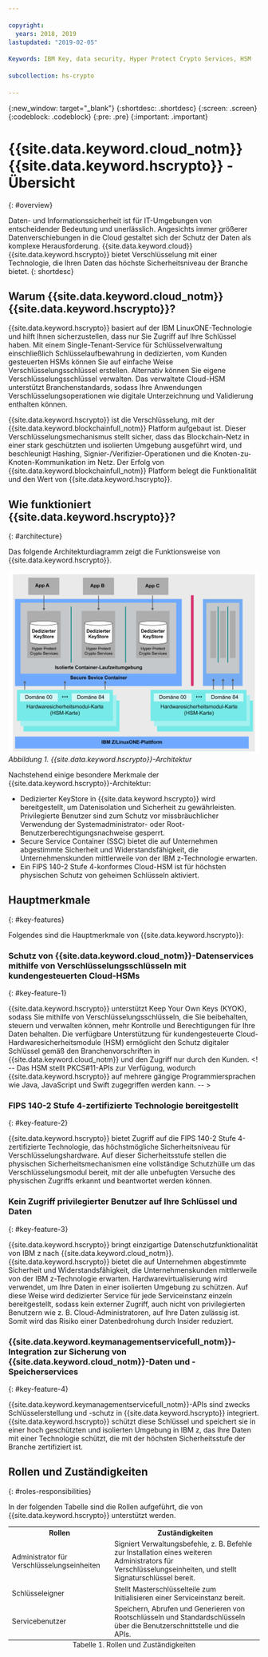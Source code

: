 ```yaml
---

copyright:
  years: 2018, 2019
lastupdated: "2019-02-05"

Keywords: IBM Key, data security, Hyper Protect Crypto Services, HSM

subcollection: hs-crypto

---
```


{:new_window: target="_blank"}
{:shortdesc: .shortdesc}
{:screen: .screen}
{:codeblock: .codeblock}
{:pre: .pre}
{:important: .important}

# {{site.data.keyword.cloud_notm}} {{site.data.keyword.hscrypto}} - Übersicht
{: #overview}

Daten- und Informationssicherheit ist für IT-Umgebungen von entscheidender Bedeutung und unerlässlich. Angesichts immer größerer Datenverschiebungen in die Cloud gestaltet sich der Schutz der Daten als komplexe Herausforderung.  {{site.data.keyword.cloud}} {{site.data.keyword.hscrypto}} bietet Verschlüsselung mit einer Technologie, die Ihren Daten das höchste Sicherheitsniveau der Branche bietet.
{: shortdesc}

## Warum {{site.data.keyword.cloud_notm}} {{site.data.keyword.hscrypto}}?

{{site.data.keyword.hscrypto}} basiert auf der IBM LinuxONE-Technologie und hilft Ihnen sicherzustellen, dass nur Sie Zugriff auf Ihre Schlüssel haben. Mit einem Single-Tenant-Service für Schlüsselverwaltung einschließlich Schlüsselaufbewahrung in dedizierten, vom Kunden gesteuerten HSMs können Sie auf einfache Weise Verschlüsselungsschlüssel erstellen. Alternativ können Sie eigene Verschlüsselungsschlüssel verwalten. Das verwaltete Cloud-HSM unterstützt Branchenstandards, <!-- such as PKCS #11,--> sodass Ihre Anwendungen Verschlüsselungsoperationen wie digitale Unterzeichnung und Validierung enthalten können. 

<!-- via PKCS#11 application programming interfaces (APIs). You can access {{site.data.keyword.hscrypto}} with several popular programming languages such as Java, JavaScript, and Swift. -->

{{site.data.keyword.hscrypto}} ist die Verschlüsselung, mit der {{site.data.keyword.blockchainfull_notm}} Platform aufgebaut ist. Dieser Verschlüsselungsmechanismus stellt sicher, dass das Blockchain-Netz in einer stark geschützten und isolierten Umgebung ausgeführt wird, und beschleunigt Hashing, Signier-/Verifizier-Operationen und die Knoten-zu-Knoten-Kommunikation im Netz. Der Erfolg von {{site.data.keyword.blockchainfull_notm}} Platform belegt die Funktionalität und den Wert von {{site.data.keyword.hscrypto}}.

## Wie funktioniert {{site.data.keyword.hscrypto}}?
{: #architecture}

Das folgende Architekturdiagramm zeigt die Funktionsweise von {{site.data.keyword.hscrypto}}.

![{{site.data.keyword.hscrypto}}-Architektur](image/architecture.png "{{site.data.keyword.hscrypto}}-Architektur")
*Abbildung 1. {{site.data.keyword.hscrypto}}-Architektur*  

Nachstehend einige besondere Merkmale der {{site.data.keyword.hscrypto}}-Architektur:

<!-- * Applications connect to {{site.data.keyword.hscrypto}} through PKCS#11 APIs. -->

- Dedizierter KeyStore in {{site.data.keyword.hscrypto}} wird bereitgestellt, um Datenisolation und Sicherheit zu gewährleisten. Privilegierte Benutzer sind zum Schutz vor missbräuchlicher Verwendung der Systemadministrator- oder Root-Benutzerberechtigungsnachweise gesperrt.  
- Secure Service Container (SSC) bietet die auf Unternehmen abgestimmte Sicherheit und Widerstandsfähigkeit, die Unternehmenskunden mittlerweile von der IBM z-Technologie erwarten.  
- Ein FIPS 140-2 Stufe 4-konformes Cloud-HSM ist für höchsten physischen Schutz von geheimen Schlüsseln aktiviert.  

## Hauptmerkmale
{: #key-features}

Folgendes sind die Hauptmerkmale von {{site.data.keyword.hscrypto}}:

### Schutz von {{site.data.keyword.cloud_notm}}-Datenservices mithilfe von Verschlüsselungsschlüsseln mit kundengesteuerten Cloud-HSMs
{: #key-feature-1}

{{site.data.keyword.hscrypto}} unterstützt Keep Your Own Keys (KYOK), sodass Sie mithilfe von Verschlüsselungsschlüsseln, die Sie beibehalten, steuern und verwalten können, mehr Kontrolle und Berechtigungen für Ihre Daten behalten. Die verfügbare Unterstützung für kundengesteuerte Cloud-Hardwaresicherheitsmodule (HSM) ermöglicht den Schutz digitaler Schlüssel gemäß den Branchenvorschriften in {{site.data.keyword.cloud_notm}} und den Zugriff nur durch den Kunden.  <! -- Das HSM stellt PKCS#11-APIs zur Verfügung, wodurch  {{site.data.keyword.hscrypto}}  auf mehrere gängige Programmiersprachen wie Java, JavaScript und Swift zugegriffen werden kann. -- > 

### FIPS 140-2 Stufe 4-zertifizierte Technologie bereitgestellt
{: #key-feature-2}

{{site.data.keyword.hscrypto}} bietet Zugriff auf die FIPS 140-2 Stufe 4-zertifizierte Technologie, das höchstmögliche Sicherheitsniveau für Verschlüsselungshardware. <!-- Industries, such as financial sector services, require this level of security to protect their data.--> Auf dieser Sicherheitsstufe stellen die physischen Sicherheitsmechanismen eine vollständige Schutzhülle um das Verschlüsselungsmodul bereit, mit der alle unbefugten Versuche des physischen Zugriffs erkannt und beantwortet werden können.

### Kein Zugriff privilegierter Benutzer auf Ihre Schlüssel und Daten
{: #key-feature-3}

{{site.data.keyword.hscrypto}} bringt einzigartige Datenschutzfunktionalität von IBM z nach {{site.data.keyword.cloud_notm}}. {{site.data.keyword.hscrypto}} bietet die auf Unternehmen abgestimmte Sicherheit und Widerstandsfähigkeit, die Unternehmenskunden mittlerweile von der IBM z-Technologie erwarten. Hardwarevirtualisierung wird verwendet, um Ihre Daten in einer isolierten Umgebung zu schützen. Auf diese Weise wird dedizierter Service für jede Serviceinstanz einzeln bereitgestellt, sodass kein externer Zugriff, auch nicht von privilegierten Benutzern wie z. B. Cloud-Administratoren, auf Ihre Daten zulässig ist. Somit wird das Risiko einer Datenbedrohung durch Insider reduziert.

### {{site.data.keyword.keymanagementservicefull_notm}}-Integration zur Sicherung von {{site.data.keyword.cloud_notm}}-Daten und -Speicherservices
{: #key-feature-4}

{{site.data.keyword.keymanagementservicefull_notm}}-APIs sind zwecks Schlüsselerstellung und -schutz in {{site.data.keyword.hscrypto}} integriert. {{site.data.keyword.hscrypto}} schützt diese Schlüssel und speichert sie in einer hoch geschützten und isolierten Umgebung in IBM z, das Ihre Daten mit einer Technologie schützt, die mit der höchsten Sicherheitsstufe der Branche zertifiziert ist.

<!-- {{site.data.keyword.hscrypto}} also leverages the **IBM Advanced Crypto Service Provider (ACSP)** solution that enables remote access to the IBM’s cryptographic coprocessors. ACSP allows for utilization of strong hardware-based cryptography as a service in distributed environments where data security cannot be guaranteed. {{site.data.keyword.hscrypto}} utilizes ACSP as a *network hardware security module (NetHSM)* that provides access to HSM via PKCS#11 standard APIs.-->

<!-- With {{site.data.keyword.hscrypto}}, your **SSL keys are offloaded** to a {{site.data.keyword.hscrypto}} to ensure security and protection of those sensitive keys.  Besides, the certificate lifecycle management gets common approach to manage certificates and offers the visibility to certificate expiration.-->

## Rollen und Zuständigkeiten
{: #roles-responsibilities}

In der folgenden Tabelle sind die Rollen aufgeführt, die von {{site.data.keyword.hscrypto}} unterstützt werden.

<table>
  <tr>
    <th>Rollen</th>
    <th>Zuständigkeiten</th>
  </tr>
  <tr>
    <td>Administrator für Verschlüsselungseinheiten</td>
    <td>
Signiert Verwaltungsbefehle, z. B. Befehle zur Installation eines weiteren Administrators für Verschlüsselungseinheiten, und stellt Signaturschlüssel bereit.
    </td>
  </tr>
  <tr>
    <td>Schlüsseleigner</td>
    <td>Stellt Masterschlüsselteile zum Initialisieren einer Serviceinstanz bereit. </td>
  </tr>
  <tr>
    <td>Servicebenutzer</td>
    <td>Speichern, Abrufen und Generieren von Rootschlüsseln und Standardschlüsseln über die Benutzerschnittstelle und die APIs.</td>
  </tr>
  <caption style="caption-side:bottom;">Tabelle 1. Rollen und Zuständigkeiten</caption>
</table>
